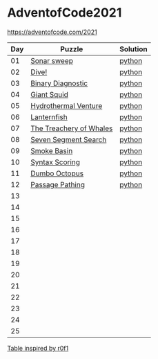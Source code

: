 # AdventofCode2021

https://adventofcode.com/2021

| Day | Puzzle | Solution |
|---|---|---|
| 01 | [Sonar sweep](https://adventofcode.com/2021/day/1) | [python](https://github.com/BrageLae/AdventofCode2021/blob/main/day1/AOC1.py) |
| 02 | [Dive!](https://adventofcode.com/2021/day/2) | [python](https://github.com/BrageLae/AdventofCode2021/blob/main/day2/AOC2.py) |
| 03 | [Binary Diagnostic](https://adventofcode.com/2021/day/3) | [python](https://github.com/BrageLae/AdventofCode2021/blob/main/day3/AOC3.py) |
| 04 | [Giant Squid](https://adventofcode.com/2021/day/4) | [python](https://github.com/BrageLae/AdventofCode2021/blob/main/day4/AOC4.py) |
| 05 | [Hydrothermal Venture](https://adventofcode.com/2021/day/5) | [python](https://github.com/BrageLae/AdventofCode2021/blob/main/day5/AOC5.py) |
| 06 | [Lanternfish](https://adventofcode.com/2021/day/6) | [python](https://github.com/BrageLae/AdventofCode2021/blob/main/day6/AOC6.py) |
| 07 | [The Treachery of Whales](https://adventofcode.com/2021/day/7) | [python](https://github.com/BrageLae/AdventofCode2021/blob/main/day7/AOC7.py) |
| 08 | [Seven Segment Search](https://adventofcode.com/2021/day/8) | [python](https://github.com/BrageLae/AdventofCode2021/blob/main/day8/AOC8.py) |
| 09 | [Smoke Basin](https://adventofcode.com/2021/day/9) | [python](https://github.com/BrageLae/AdventofCode2021/blob/main/day9/AOC9.py) |
| 10 | [Syntax Scoring](https://adventofcode.com/2021/day/10) | [python](https://github.com/BrageLae/AdventofCode2021/blob/main/day10/AOC10.py) |
| 11 | [Dumbo Octopus](https://adventofcode.com/2021/day/11) | [python](https://github.com/BrageLae/AdventofCode2021/blob/main/day11/AOC11.py) |
| 12 | [Passage Pathing](https://adventofcode.com/2021/day/12) | [python](https://github.com/BrageLae/AdventofCode2021/blob/main/day12/AOC12.py) |
| 13 |  |  |
| 14 |  |  |
| 15 |  |  |
| 16 |  |  |
| 17 |  |  |
| 18 |  |  |
| 19 |  |  |
| 20 |  |  |
| 21 |  |  |
| 22 |  |  |
| 23 |  |  |
| 24 |  |  |
| 25 |  |  |

[Table inspired by r0f1](https://github.com/r0f1/adventofcode2021)

